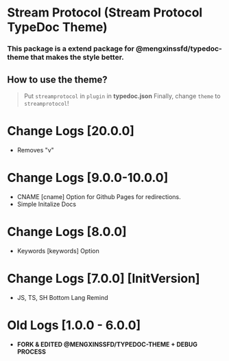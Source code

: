 # Stream Protocol (Stream Protocol TypeDoc Theme)
### This package is a extend package for @mengxinssfd/typedoc-theme that makes the style better.

## How to use the theme?
> Put `streamprotocol` in `plugin` in **typedoc.json**
> Finally, change `theme` to `streamprotocol`!
# Change Logs [20.0.0]
* Removes "v"

# Change Logs [9.0.0-10.0.0]
* CNAME [cname] Option for Github Pages for redirections.
* Simple Initalize Docs

# Change Logs [8.0.0]
* Keywords [keywords] Option

# Change Logs [7.0.0] [InitVersion]
* JS, TS, SH Bottom Lang Remind

# Old Logs [1.0.0 - 6.0.0]
* **FORK & EDITED @MENGXINSSFD/TYPEDOC-THEME + DEBUG PROCESS**